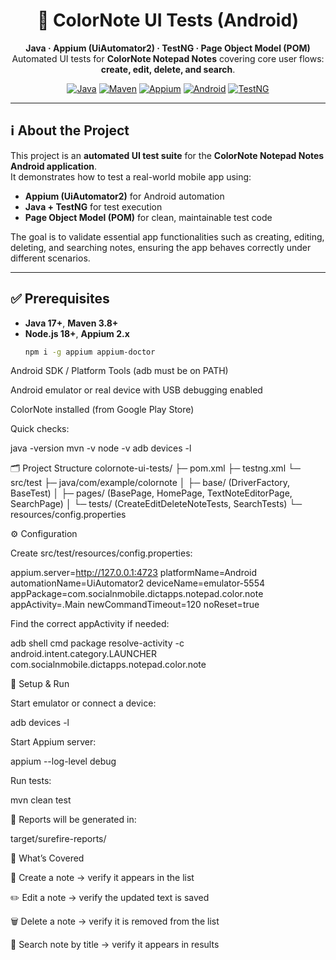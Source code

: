 <div align="center">

# 📒 ColorNote UI Tests (Android)

**Java · Appium (UiAutomator2) · TestNG · Page Object Model (POM)**  
Automated UI tests for **ColorNote Notepad Notes** covering core user flows: **create, edit, delete, and search**.

[![Java](https://img.shields.io/badge/Java-17%2B-orange)](#)
[![Maven](https://img.shields.io/badge/Maven-3.8%2B-red)](#)
[![Appium](https://img.shields.io/badge/Appium-2.x-6C5CE7)](#)
[![Android](https://img.shields.io/badge/Android-SDK%20%2F%20adb-brightgreen)](#)
[![TestNG](https://img.shields.io/badge/TestNG-7.x-blue)](#)

</div>

---

## ℹ️ About the Project
This project is an **automated UI test suite** for the **ColorNote Notepad Notes Android application**.  
It demonstrates how to test a real-world mobile app using:
- **Appium (UiAutomator2)** for Android automation
- **Java + TestNG** for test execution
- **Page Object Model (POM)** for clean, maintainable test code

The goal is to validate essential app functionalities such as creating, editing, deleting, and searching notes, ensuring the app behaves correctly under different scenarios.

---

## ✅ Prerequisites
- **Java 17+**, **Maven 3.8+**
- **Node.js 18+**, **Appium 2.x**
  ```bash
  npm i -g appium appium-doctor
Android SDK / Platform Tools (adb must be on PATH)

Android emulator or real device with USB debugging enabled

ColorNote installed (from Google Play Store)

Quick checks:

java -version
mvn -v
node -v
adb devices -l

🗂 Project Structure
colornote-ui-tests/
├─ pom.xml
├─ testng.xml
└─ src/test
   ├─ java/com/example/colornote
   │  ├─ base/   (DriverFactory, BaseTest)
   │  ├─ pages/  (BasePage, HomePage, TextNoteEditorPage, SearchPage)
   │  └─ tests/  (CreateEditDeleteNoteTests, SearchTests)
   └─ resources/config.properties

⚙️ Configuration

Create src/test/resources/config.properties:

appium.server=http://127.0.0.1:4723
platformName=Android
automationName=UiAutomator2
deviceName=emulator-5554
appPackage=com.socialnmobile.dictapps.notepad.color.note
appActivity=.Main
newCommandTimeout=120
noReset=true


Find the correct appActivity if needed:

adb shell cmd package resolve-activity -c android.intent.category.LAUNCHER com.socialnmobile.dictapps.notepad.color.note

🚀 Setup & Run

Start emulator or connect a device:

adb devices -l


Start Appium server:

appium --log-level debug


Run tests:

mvn clean test


📂 Reports will be generated in:

target/surefire-reports/

🧪 What’s Covered

📝 Create a note → verify it appears in the list

✏️ Edit a note → verify the updated text is saved

🗑️ Delete a note → verify it is removed from the list

🔎 Search note by title → verify it appears in results

